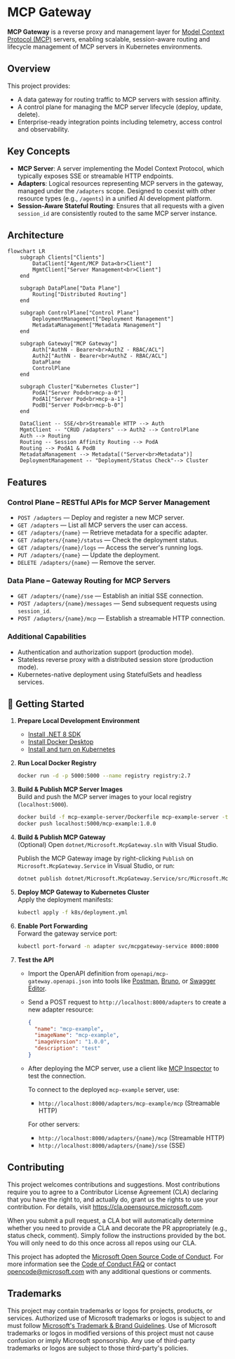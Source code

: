 # MCP Gateway

**MCP Gateway** is a reverse proxy and management layer for [Model Context Protocol (MCP)](https://modelcontextprotocol.io/introduction) servers, enabling scalable, session-aware routing and lifecycle management of MCP servers in Kubernetes environments.

## Overview

This project provides:

- A data gateway for routing traffic to MCP servers with session affinity.
- A control plane for managing the MCP server lifecycle (deploy, update, delete).
- Enterprise-ready integration points including telemetry, access control and observability.

## Key Concepts

- **MCP Server**: A server implementing the Model Context Protocol, which typically exposes SSE or streamable HTTP endpoints.
- **Adapters**: Logical resources representing MCP servers in the gateway, managed under the `/adapters` scope. Designed to coexist with other resource types (e.g., `/agents`) in a unified AI development platform.
- **Session-Aware Stateful Routing**: Ensures that all requests with a given `session_id` are consistently routed to the same MCP server instance.

## Architecture

```mermaid
flowchart LR
    subgraph Clients["Clients"]
        DataClient["Agent/MCP Data<br>Client"]
        MgmtClient["Server Management<br>Client"]
    end

    subgraph DataPlane["Data Plane"]
        Routing["Distributed Routing"]
    end

    subgraph ControlPlane["Control Plane"]
        DeploymentManagement["Deployment Management"]
        MetadataManagement["Metadata Management"]
    end

    subgraph Gateway["MCP Gateway"]
        Auth["AuthN - Bearer<br>AuthZ - RBAC/ACL"]
        Auth2["AuthN - Bearer<br>AuthZ - RBAC/ACL"]
        DataPlane
        ControlPlane
    end

    subgraph Cluster["Kubernetes Cluster"]
        PodA["Server Pod<br>mcp-a-0"]
        PodA1["Server Pod<br>mcp-a-1"]
        PodB["Server Pod<br>mcp-b-0"]
    end

    DataClient -- SSE/<br>Streamable HTTP --> Auth
    MgmtClient -- "CRUD /adapters" --> Auth2 --> ControlPlane
    Auth --> Routing
    Routing -- Session Affinity Routing --> PodA
    Routing --> PodA1 & PodB
    MetadataManagement --> Metadata[("Server<br>Metadata")]
    DeploymentManagement -- "Deployment/Status Check"--> Cluster
```

## Features

### Control Plane – RESTful APIs for MCP Server Management

- `POST /adapters` — Deploy and register a new MCP server.
- `GET /adapters` — List all MCP servers the user can access.
- `GET /adapters/{name}` — Retrieve metadata for a specific adapter.
- `GET /adapters/{name}/status` — Check the deployment status.
- `GET /adapters/{name}/logs` — Access the server's running logs.
- `PUT /adapters/{name}` — Update the deployment.
- `DELETE /adapters/{name}` — Remove the server.

### Data Plane – Gateway Routing for MCP Servers

- `GET /adapters/{name}/sse` — Establish an initial SSE connection.
- `POST /adapters/{name}/messages` — Send subsequent requests using `session_id`.
- `POST /adapters/{name}/mcp` — Establish a streamable HTTP connection.

### Additional Capabilities

- Authentication and authorization support (production mode).
- Stateless reverse proxy with a distributed session store (production mode).
- Kubernetes-native deployment using StatefulSets and headless services.

## 🚀 Getting Started

1. **Prepare Local Development Environment**  
   - [Install .NET 8 SDK](https://dotnet.microsoft.com/en-us/download/dotnet/8.0)
   - [Install Docker Desktop](https://docs.docker.com/desktop/)
   - [Install and turn on Kubernetes](https://docs.docker.com/desktop/features/kubernetes/#install-and-turn-on-kubernetes)

2. **Run Local Docker Registry**  
   ```sh
   docker run -d -p 5000:5000 --name registry registry:2.7
   ```

3. **Build & Publish MCP Server Images**  
   Build and push the MCP server images to your local registry (`localhost:5000`).
   ```sh
   docker build -f mcp-example-server/Dockerfile mcp-example-server -t localhost:5000/mcp-example:1.0.0
   docker push localhost:5000/mcp-example:1.0.0
   ```

4. **Build & Publish MCP Gateway**  
   (Optional) Open `dotnet/Microsoft.McpGateway.sln` with Visual Studio.

   Publish the MCP Gateway image by right-clicking `Publish` on `Microsoft.McpGateway.Service` in Visual Studio, or run:
   ```sh
   dotnet publish dotnet/Microsoft.McpGateway.Service/src/Microsoft.McpGateway.Service.csproj -c Release /p:PublishProfile=localhost_5000.pubxml
   ```

5. **Deploy MCP Gateway to Kubernetes Cluster**  
   Apply the deployment manifests:
   ```sh
   kubectl apply -f k8s/deployment.yml
   ```

6. **Enable Port Forwarding**  
   Forward the gateway service port:
   ```sh
   kubectl port-forward -n adapter svc/mcpgateway-service 8000:8000
   ```

7. **Test the API**

   - Import the OpenAPI definition from `openapi/mcp-gateway.openapi.json` into tools like [Postman](https://www.postman.com/), [Bruno](https://www.usebruno.com/), or [Swagger Editor](https://editor.swagger.io/).

   - Send a POST request to `http://localhost:8000/adapters` to create a new adapter resource:
     ```json
     {
       "name": "mcp-example",
       "imageName": "mcp-example",
       "imageVersion": "1.0.0",
       "description": "test"
     }
     ```

   - After deploying the MCP server, use a client like [MCP Inspector](https://modelcontextprotocol.io/docs/tools/inspector) to test the connection.

     To connect to the deployed `mcp-example` server, use:  
     - `http://localhost:8000/adapters/mcp-example/mcp` (Streamable HTTP)

     For other servers:  
     - `http://localhost:8000/adapters/{name}/mcp` (Streamable HTTP)  
     - `http://localhost:8000/adapters/{name}/sse` (SSE)

## Contributing

This project welcomes contributions and suggestions.  Most contributions require you to agree to a
Contributor License Agreement (CLA) declaring that you have the right to, and actually do, grant us
the rights to use your contribution. For details, visit https://cla.opensource.microsoft.com.

When you submit a pull request, a CLA bot will automatically determine whether you need to provide
a CLA and decorate the PR appropriately (e.g., status check, comment). Simply follow the instructions
provided by the bot. You will only need to do this once across all repos using our CLA.

This project has adopted the [Microsoft Open Source Code of Conduct](https://opensource.microsoft.com/codeofconduct/).
For more information see the [Code of Conduct FAQ](https://opensource.microsoft.com/codeofconduct/faq/) or
contact [opencode@microsoft.com](mailto:opencode@microsoft.com) with any additional questions or comments.

## Trademarks

This project may contain trademarks or logos for projects, products, or services. Authorized use of Microsoft 
trademarks or logos is subject to and must follow 
[Microsoft's Trademark & Brand Guidelines](https://www.microsoft.com/en-us/legal/intellectualproperty/trademarks/usage/general).
Use of Microsoft trademarks or logos in modified versions of this project must not cause confusion or imply Microsoft sponsorship.
Any use of third-party trademarks or logos are subject to those third-party's policies.
